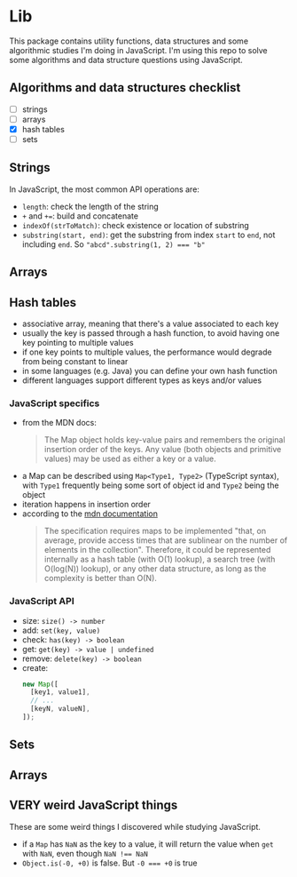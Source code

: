 # Lib

This package contains utility functions, data structures and some algorithmic
studies I'm doing in JavaScript. I'm using this repo to solve some algorithms
and data structure questions using JavaScript.

## Algorithms and data structures checklist

- [ ] strings
- [ ] arrays
- [x] hash tables
- [ ] sets

## Strings

In JavaScript, the most common API operations are:

- `length`: check the length of the string
- `+` and `+=`: build and concatenate
- `indexOf(strToMatch)`: check existence or location of substring
- `substring(start, end)`: get the substring from index `start` to `end`, not
  including `end`. So `"abcd".substring(1, 2) === "b"`

## Arrays

## Hash tables

- associative array, meaning that there's a value associated to each key
- usually the key is passed through a hash function, to avoid having one key
  pointing to multiple values
- if one key points to multiple values, the performance would degrade from being
  constant to linear
- in some languages (e.g. Java) you can define your own hash function
- different languages support different types as keys and/or values

### JavaScript specifics

- from the MDN docs:
  > The Map object holds key-value pairs and remembers the original insertion
  > order of the keys. Any value (both objects and primitive values) may be used
  > as either a key or a value.
- a Map can be described using `Map<Type1, Type2>` (TypeScript syntax), with
  `Type1` frequently being some sort of object id and `Type2` being the object
- iteration happens in insertion order
- according to the
  [mdn documentation](https://developer.mozilla.org/en-US/docs/Web/JavaScript/Reference/Global_Objects/Map#description)
  > The specification requires maps to be implemented "that, on average, provide
  > access times that are sublinear on the number of elements in the
  > collection". Therefore, it could be represented internally as a hash table
  > (with O(1) lookup), a search tree (with O(log(N)) lookup), or any other data
  > structure, as long as the complexity is better than O(N).

### JavaScript API

- size: `size() -> number`
- add: `set(key, value)`
- check: `has(key) -> boolean`
- get: `get(key) -> value | undefined`
- remove: `delete(key) -> boolean`
- create:
  ```js
  new Map([
    [key1, value1],
    // ...
    [keyN, valueN],
  ]);
  ```

## Sets

## Arrays

## VERY weird JavaScript things

These are some weird things I discovered while studying JavaScript.

- if a `Map` has `NaN` as the key to a value, it will return the value when
  `get` with `NaN`, even though `NaN !== NaN`
- `Object.is(-0, +0)` is false. But `-0 === +0` is true
